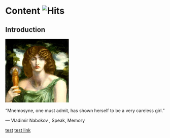 # Content <img src="https://hitcounter.pythonanywhere.com/count/tag.svg" alt="Hits">
## Introduction

<img src="81098138[1].jpg" width="200">

“Mnemosyne, one must admit, has shown herself to be a very careless girl.”

― Vladimir Nabokov , Speak, Memory 


<a href="test.md">test</a>
[test link](test.md)
